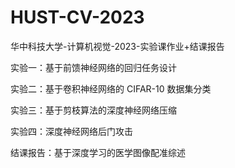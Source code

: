 # HUST-CV-2023
华中科技大学-计算机视觉-2023-实验课作业+结课报告

实验一：基于前馈神经网络的回归任务设计

实验二：基于卷积神经网络的 CIFAR-10 数据集分类

实验三：基于剪枝算法的深度神经网络压缩

实验四：深度神经网络后门攻击

结课报告：基于深度学习的医学图像配准综述

